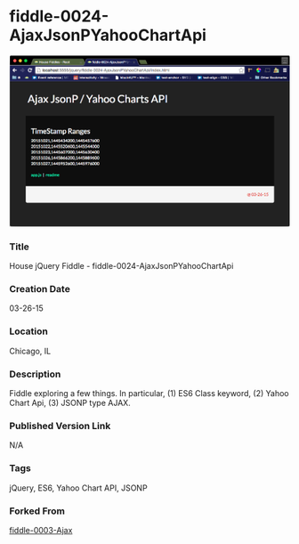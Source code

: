 fiddle-0024-AjaxJsonPYahooChartApi
======

![Screenshot](screenshot.png)


### Title

House jQuery Fiddle - fiddle-0024-AjaxJsonPYahooChartApi


### Creation Date

03-26-15


### Location

Chicago, IL


### Description

Fiddle exploring a few things.  In particular, (1) ES6 Class keyword, (2) Yahoo Chart Api, (3) JSONP type AJAX.


### Published Version Link

N/A


### Tags

jQuery, ES6, Yahoo Chart API, JSONP


### Forked From

[fiddle-0003-Ajax](../fiddle-0003-Ajax)
